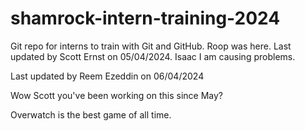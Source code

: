 # shamrock-intern-training-2024

Git repo for interns to train with Git and GitHub.
Roop was here.
Last updated by Scott Ernst on 05/04/2024.
Isaac
I am causing problems.

Last updated by Reem Ezeddin on 06/04/2024

Wow Scott you've been working on this since May?

Overwatch is the best game of all time.
